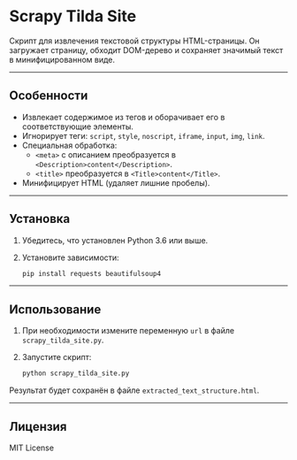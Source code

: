 # Scrapy Tilda Site

Скрипт для извлечения текстовой структуры HTML-страницы. Он загружает страницу, обходит DOM-дерево и сохраняет значимый текст в минифицированном виде.

---

## Особенности

- Извлекает содержимое из тегов и оборачивает его в соответствующие элементы.
- Игнорирует теги: `script`, `style`, `noscript`, `iframe`, `input`, `img`, `link`.
- Специальная обработка:  
  - `<meta>` с описанием преобразуется в `<Description>content</Description>`.  
  - `<title>` преобразуется в `<Title>content</Title>`.
- Минифицирует HTML (удаляет лишние пробелы).

---

## Установка

1. Убедитесь, что установлен Python 3.6 или выше.
2. Установите зависимости:

   ```bash
   pip install requests beautifulsoup4
   ```
---

## Использование

1. При необходимости измените переменную `url` в файле `scrapy_tilda_site.py`.
2. Запустите скрипт:

   ```bash
   python scrapy_tilda_site.py
   ```

Результат будет сохранён в файле `extracted_text_structure.html`.

---

## Лицензия

MIT License
